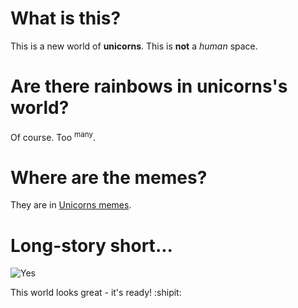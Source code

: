 # What is this?

This is a new world of **unicorns**. This is **not** a _human_ space.

# Are there rainbows in unicorns's world?

Of course. Too <sup>many</sup>. 

# Where are the memes?
They are in [Unicorns memes](https://cheezburger.com/3443205/unicorn-memes-that-will-make-you-lol).

# Long-story short...
![Yes](https://i.pinimg.com/736x/b1/99/b2/b199b2de425ee1b9c80b55e4b08f754d.jpg)

This world looks great - it's ready! :shipit:
